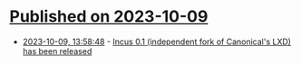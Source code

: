 # [Published on 2023-10-09](index.md)

* [2023-10-09, 13:58:48](https://lobste.rs/s/nalmxy/incus_0_1_independent_fork_canonical_s_lxd) - [Incus 0.1 (independent fork of Canonical's LXD) has been released](https://discuss.linuxcontainers.org/t/incus-0-1-has-been-released/18036)
